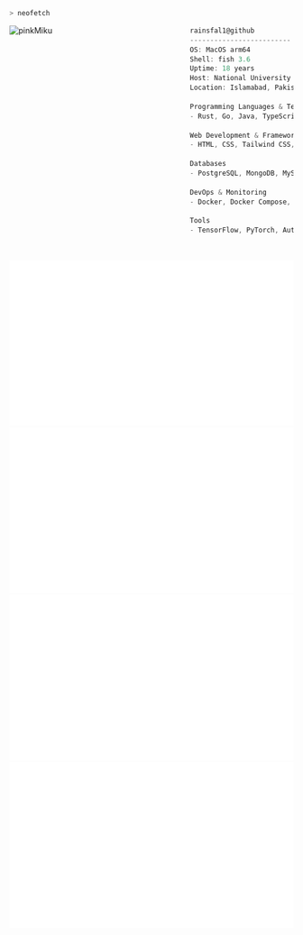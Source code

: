 ```zsh
> neofetch
```

<img align="left" src="https://i.ibb.co/Zf8T8Fn/pinkMiku.png" alt="pinkMiku" border="0" width="320"></img>

```csharp
rainsfal1@github
-------------------------
OS: MacOS arm64
Shell: fish 3.6
Uptime: 18 years
Host: National University of Sciences & Technology (NUST)
Location: Islamabad, Pakistan

Programming Languages & Technologies
- Rust, Go, Java, TypeScript/JavaScript, Python, C/C++  

Web Development & Frameworks
- HTML, CSS, Tailwind CSS, Next.js, React, Node.js, Express, Django  

Databases 
- PostgreSQL, MongoDB, MySQL, ElasticSearch 

DevOps & Monitoring
- Docker, Docker Compose, GitHub Actions,  Prometheus, Grafana

Tools
- TensorFlow, PyTorch, Auto-Keras, Hugging Face, NNI, Tokio, Rayon, SQLx, CMake, Qt  

```
  &nbsp;&nbsp; 
<div align="center">
   <img src="https://raw.githubusercontent.com/rainsfal1/github-stats-transparent/output/generated/overview.svg" alt="Overview Stats" />
  <img src="https://raw.githubusercontent.com/rainsfal1/github-stats-transparent/output/generated/languages.svg" alt="Languages Stats" />
</div>




<img src="https://raw.githubusercontent.com/rainsfal1/github-stats-transparent/output/generated/overview.svg" alt="Overview Stats" />
<img src="https://raw.githubusercontent.com/rainsfal1/github-stats-transparent/output/generated/languages.svg" alt="Languages Stats" />
</div>
